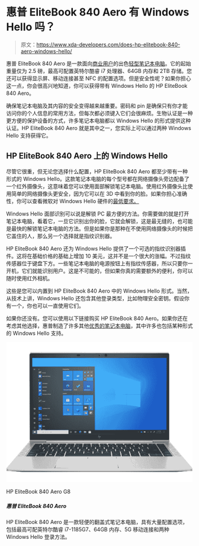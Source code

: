 # 惠普 EliteBook 840 Aero 有 Windows Hello 吗？

> 原文：<https://www.xda-developers.com/does-hp-elitebook-840-aero-windows-hello/>

惠普 EliteBook 840 Aero 是一款面向[商业用户](https://www.xda-developers.com/best-business-laptops/)的出色[轻型笔记本电脑](https://www.xda-developers.com/best-lightweight-laptops/)。它的起始重量仅为 2.5 磅，最高可配置英特尔酷睿 i7 处理器、64GB 内存和 2TB 存储。您还可以获得显示屏、移动连接甚至 NFC 的配置选项。但是安全性呢？如果你担心这一点，你会很高兴地知道，你可以获得带有 Windows Hello 的 HP EliteBook 840 Aero。

确保笔记本电脑及其内容的安全变得越来越重要。密码和 pin 是确保只有你才能访问你的个人信息的常用方法，但每次都必须键入它们会很麻烦。生物认证是一种更方便的保护设备的方式，许多笔记本电脑都以 Windows Hello 的形式提供这种认证。HP EliteBook 840 Aero 就是其中之一，您实际上可以通过两种 Windows Hello 支持获得它。

## HP EliteBook 840 Aero 上的 Windows Hello

尽管它很重，但无论您选择什么配置，HP EliteBook 840 Aero 都至少带有一种形式的 Windows Hello。这款笔记本电脑的每个型号都在网络摄像头旁边配备了一个红外摄像头，这意味着您可以使用面部解锁笔记本电脑。使用红外摄像头比使用简单的网络摄像头更安全，因为它可以在 3D 中看到你的脸。如果你担心准确性，你可以查看微软对 Windows Hello 硬件的[最低要求。](https://docs.microsoft.com/en-us/windows-hardware/design/device-experiences/windows-hello-biometric-requirements)

Windows Hello 面部识别可以说是解锁 PC 最方便的方法。你需要做的就是打开笔记本电脑，看着它，一旦它识别出你的脸，它就会解锁，这是最无缝的，也可能是最快的解锁笔记本电脑的方法。但是如果你是那种在不使用网络摄像头的时候把它盖住的人，那么另一个选择就是指纹识别器。

HP EliteBook 840 Aero 还为 Windows Hello 提供了一个可选的指纹识别器插件。这将在基础价格的基础上增加 10 美元，这并不是一个很大的涨幅。不过指纹传感器位于键盘下方。一些笔记本电脑的电源按钮上有指纹传感器，所以只要你一开机，它们就能识别用户。这是不可能的，但如果你真的需要额外的便利，你可以随时使用红外相机。

这些是您可以内置到 HP EliteBook 840 Aero 中的 Windows Hello 形式。当然，从技术上讲，Windows Hello 还包含其他登录类型，比如物理安全密钥。假设你有一个，你也可以一直使用它们。

如果你还没有。您可以使用以下链接购买 HP EliteBook 840 Aero。如果你还在考虑其他选择，惠普制造了许多其他[优秀的笔记本电脑](https://www.xda-developers.com/best-hp-laptops/)，其中许多也包括某种形式的 Windows Hello 支持。

 <picture>![The HP EliteBook 840 Aero is a lightweight clamshell laptop with lots of configuration options for business users. You can get it with up to an Intel Core i7 with vPro, 64GB of RAM, and 2TB of storage. Plus, there are extras like 5G support available.](img/84433e96fd1349c62c9a387e2fa5282c.png)</picture> 

HP EliteBook 840 Aero G8

##### 惠普 EliteBook 840 Aero

HP EliteBook 840 Aero 是一款轻便的翻盖式笔记本电脑，具有大量配置选项，包括最高可配英特尔酷睿 i7-1185G7、64GB 内存、5G 移动连接和两种 Windows Hello 登录方法。
